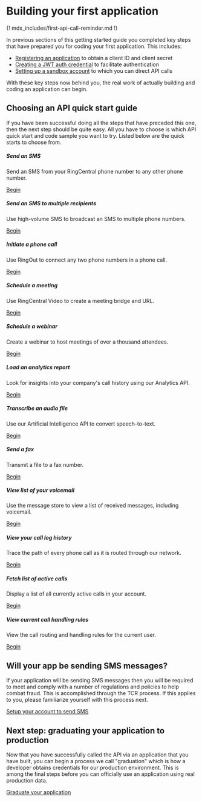 # Building your first application

{! mdx_includes/first-api-call-reminder.md !}

In previous sections of this getting started guide you completed key steps that have prepared you for coding your first application. This includes:

* [Registering an application](../register-app/) to obtain a client ID and client secret
* [Creating a JWT auth credential](../create-credential/) to facilitate authentication
* [Setting up a sandbox account](../using-sandbox/) to which you can direct API calls

With these key steps now behind you, the real work of actually building and coding an application can begin. 

## Choosing an API quick start guide

If you have been successful doing all the steps that have preceded this one, then the next step should be quite easy. All you have to choose is which API quick start and code sample you want to try. Listed below are the quick starts to choose from.

<div class="row row-cols-1 row-cols-md-4 mb-3">
  <div class="col">
    <div class="card h-100">
      <div class="card-body pt-0">
        <h5 class="h5 card-title">Send an SMS</h5>
        <p class="card-text">Send an SMS from your RingCentral phone number to any other phone number.</p>
        <a href="../../messaging/quick-start/" class="card-link">Begin</a>
      </div>
    </div>
  </div>
  <div class="col">
    <div class="card h-100">
      <div class="card-body pt-0">
        <h5 class="h5 card-title">Send an SMS to multiple recipients</h5>
        <p class="card-text">Use high-volume SMS to broadcast an SMS to multiple phone numbers.</p>
        <a href="../../messaging/sms/high-volume/sending-highvolume-sms/" class="card-link">Begin</a>
      </div>
    </div>
  </div>
  <div class="col">
    <div class="card h-100">
      <div class="card-body pt-0">
        <h5 class="h5 card-title">Initiate a phone call</h5>
        <p class="card-text">Use RingOut to connect any two phone numbers in a phone call.</p>
        <a href="../../voice/quick-start/" class="card-link">Begin</a>
      </div>
    </div>
  </div>
  <div class="col">
    <div class="card h-100">
      <div class="card-body pt-0">
        <h5 class="h5 card-title">Schedule a meeting</h5>
        <p class="card-text">Use RingCentral Video to create a meeting bridge and URL.</p>
        <a href="../../video/api/quick-start/" class="card-link">Begin</a>
      </div>
    </div>
  </div>
</div>


<div class="row row-cols-1 row-cols-md-4 mb-3">
  <div class="col">
    <div class="card h-100">
      <div class="card-body pt-0">
        <h5 class="h5 card-title">Schedule a webinar</h5>
        <p class="card-text">Create a webinar to host meetings of over a thousand attendees.</p>
        <a href="../../webinar/quick-start/" class="card-link">Begin</a>
      </div>
    </div>
  </div>
  <div class="col">
    <div class="card h-100">
      <div class="card-body pt-0">
        <h5 class="h5 card-title">Load an analytics report</h5>
        <p class="card-text">Look for insights into your company's call history using our Analytics API.</p>
        <a href="../../analytics/quick-start/" class="card-link">Begin</a>
      </div>
    </div>
  </div>
  <div class="col">
    <div class="card h-100">
      <div class="card-body pt-0">
        <h5 class="h5 card-title">Transcribe an audio file</h5>
        <p class="card-text">Use our Artificial Intelligence API to convert speech-to-text.</p>
        <a href="../../ai/quick-start/" class="card-link">Begin</a>
      </div>
    </div>
  </div>
  <div class="col">
    <div class="card h-100">
      <div class="card-body pt-0">
        <h5 class="h5 card-title">Send a fax</h5>
        <p class="card-text">Transmit a file to a fax number.</p>
        <a href="../../messaging/fax/sending-faxes/" class="card-link">Begin</a>
      </div>
    </div>
  </div>
</div>

<div class="row row-cols-1 row-cols-md-4 mb-3">
  <div class="col">
    <div class="card h-100">
      <div class="card-body pt-0">
        <h5 class="h5 card-title">View list of your voicemail</h5>
        <p class="card-text">Use the message store to view a list of received messages, including voicemail.</p>
        <a href="../../messaging/message-store/working-with-message-store/" class="card-link">Begin</a>
      </div>
    </div>
  </div>
  <div class="col">
    <div class="card h-100">
      <div class="card-body pt-0">
        <h5 class="h5 card-title">View your call log history</h5>
        <p class="card-text">Trace the path of every phone call as it is routed through our network.</p>
        <a href="../../voice/call-log/quick-start/" class="card-link">Begin</a>
      </div>
    </div>
  </div>
  <div class="col">
    <div class="card h-100">
      <div class="card-body pt-0">
        <h5 class="h5 card-title">Fetch list of active calls</h5>
        <p class="card-text">Display a list of all currently active calls in your account.</p>
        <a href="../../voice/finding-active-calls/" class="card-link">Begin</a>
      </div>
    </div>
  </div>
  <div class="col">
    <div class="card h-100">
      <div class="card-body pt-0">
        <h5 class="h5 card-title">View current call handling rules</h5>
        <p class="card-text">View the call routing and handling rules for the current user.</p>
        <a href="../../voice/call-routing/get-started/" class="card-link">Begin</a>
      </div>
    </div>
  </div>
</div>

## Will your app be sending SMS messages?

If your application will be sending SMS messages then you will be required to meet and comply with a number of regulations and policies to help combat fraud. This is accomplished through the TCR process. If this applies to you, please familiarize yourself with this process next.

<a class="btn btn-lg btn-primary" href="../sms/">Setup your account to send SMS</a>

## Next step: graduating your application to production

Now that you have successfully called the API via an application that you have built, you can begin a process we call "graduation" which is how a developer obtains credentials for our production environment. This is among the final steps before you can officially use an application using real production data.

<a class="btn btn-lg btn-primary" href="../graduate-app/">Graduate your application</a>


